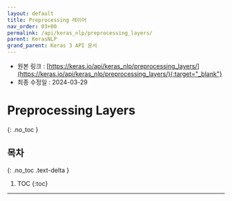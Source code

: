```yaml
---
layout: default
title: Preprocessing 레이어
nav_order: 03+00
permalink: /api/keras_nlp/preprocessing_layers/
parent: KerasNLP
grand_parent: Keras 3 API 문서
---
```


* 원본 링크 : [https://keras.io/api/keras_nlp/preprocessing_layers/](https://keras.io/api/keras_nlp/preprocessing_layers/){:target="_blank"}
* 최종 수정일 : 2024-03-29

# Preprocessing Layers
{: .no_toc }

## 목차
{: .no_toc .text-delta }

1. TOC
{:toc}

---
